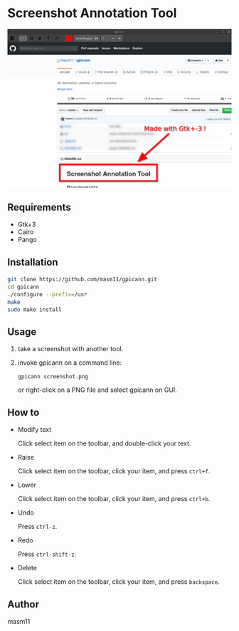 # Screenshot Annotation Tool

<img src="screenshot.png">

## Requirements

- Gtk+3
- Cairo
- Pango

## Installation

```sh
git clone https://github.com/masm11/gpicann.git
cd gpicann
./configure --prefix=/usr
make
sudo make install
```

## Usage

1. take a screenshot with another tool.

2. invoke gpicann on a command line:
   ```
   gpicann screenshot.png
   ```
   or right-click on a PNG file and select gpicann on GUI.

## How to

- Modify text

  Click select item on the toolbar, and double-click your text.

- Raise

  Click select item on the toolbar, click your item, and press `ctrl+f`.

- Lower

  Click select item on the toolbar, click your item, and press `ctrl+b`.

- Undo

  Press `ctrl-z`.

- Redo

  Press `ctrl-shift-z`.

- Delete

  Click select item on the toolbar, click your item, and press `backspace`.

## Author

masm11
